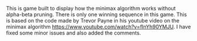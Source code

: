 This is game built to display how the minimax algorithm works without alpha-beta pruning.
There is only one winning sequence in this game.
This is based on the code made by Trevor Payne in his youtube video on the minimax algorithm https://www.youtube.com/watch?v=fInYh90YMJU.
I have fixed some minor issues and also added the comments.
